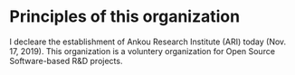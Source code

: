 # Principles of this organization
I decleare the establishment of Ankou Research Institute (ARI) today (Nov. 17, 2019).
This organization is a voluntery organization for Open Source Software-based R&D projects.
